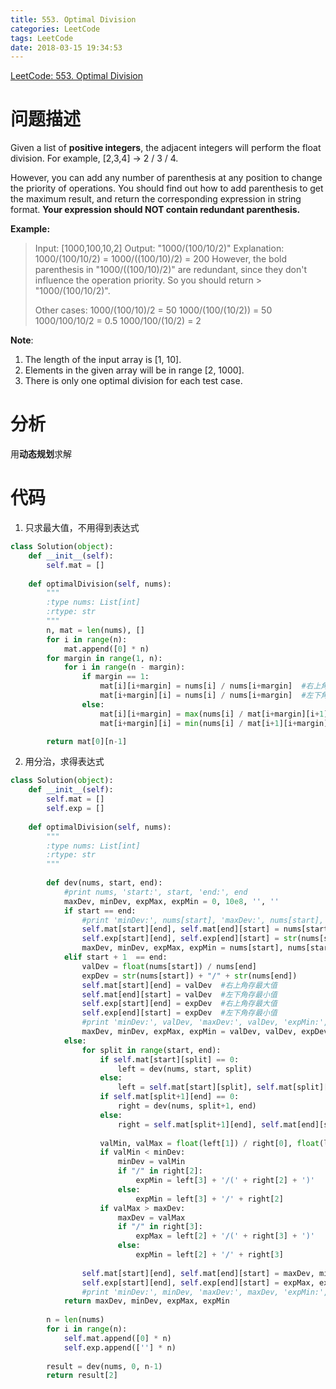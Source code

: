 ```yaml
---
title: 553. Optimal Division
categories: LeetCode
tags: LeetCode
date: 2018-03-15 19:34:53
---
```

[LeetCode: 553. Optimal Division](https://leetcode.com/problems/optimal-division/)
# 问题描述
Given a list of **positive integers**, the adjacent integers will perform the float division. For example, [2,3,4] -> 2 / 3 / 4.

However, you can add any number of parenthesis at any position to change the priority of operations. You should find out how to add parenthesis to get the maximum result, and return the corresponding expression in string format. **Your expression should NOT contain redundant parenthesis.**

**Example:**
> Input: [1000,100,10,2]
> Output: "1000/(100/10/2)"
> Explanation:
> 1000/(100/10/2) = 1000/((100/10)/2) = 200
> However, the bold parenthesis in "1000/((100/10)/2)" are redundant, 
> since they don't influence the operation priority. So you should return > "1000/(100/10/2)". 
> 
> Other cases:
> 1000/(100/10)/2 = 50
> 1000/(100/(10/2)) = 50
> 1000/100/10/2 = 0.5
> 1000/100/(10/2) = 2

**Note**:

1. The length of the input array is [1, 10].
1. Elements in the given array will be in range [2, 1000].
1. There is only one optimal division for each test case.

# 分析
用**动态规划**求解

# 代码
1. 只求最大值，不用得到表达式
```Python
class Solution(object):
    def __init__(self):
        self.mat = []
        
    def optimalDivision(self, nums):
        """
        :type nums: List[int]
        :rtype: str
        """
        n, mat = len(nums), []
        for i in range(n):
            mat.append([0] * n)
        for margin in range(1, n):
            for i in range(n - margin):
                if margin == 1:
                    mat[i][i+margin] = nums[i] / nums[i+margin]  #右上角存最大值
                    mat[i+margin][i] = nums[i] / nums[i+margin]  #左下角存最小值
                else:
                    mat[i][i+margin] = max(nums[i] / mat[i+margin][i+1], mat[i][i+margin-1] / nums[i+margin])
                    mat[i+margin][i] = min(nums[i] / mat[i+1][i+margin], mat[i+margin-1][i] / nums[i+margin])

        return mat[0][n-1]
```

2. 用分治，求得表达式
```Python
class Solution(object):
    def __init__(self):
        self.mat = []
        self.exp = []
        
    def optimalDivision(self, nums):
        """
        :type nums: List[int]
        :rtype: str
        """
        
        def dev(nums, start, end):
            #print nums, 'start:', start, 'end:', end
            maxDev, minDev, expMax, expMin = 0, 10e8, '', ''
            if start == end:
                #print 'minDev:', nums[start], 'maxDev:', nums[start], 'expMin:', nums[start], 'expMax:', nums[start]
                self.mat[start][end], self.mat[end][start] = nums[start], nums[start]
                self.exp[start][end], self.exp[end][start] = str(nums[start]), str(nums[start])
                maxDev, minDev, expMax, expMin = nums[start], nums[start], str(nums[start]), str(nums[start])
            elif start + 1  == end:
                valDev = float(nums[start]) / nums[end]
                expDev = str(nums[start]) + "/" + str(nums[end])
                self.mat[start][end] = valDev  #右上角存最大值
                self.mat[end][start] = valDev  #左下角存最小值
                self.exp[start][end] = expDev  #右上角存最大值
                self.exp[end][start] = expDev  #左下角存最小值
                #print 'minDev:', valDev, 'maxDev:', valDev, 'expMin:', expDev, 'expMax:', expDev
                maxDev, minDev, expMax, expMin = valDev, valDev, expDev, expDev
            else:
                for split in range(start, end):
                    if self.mat[start][split] == 0:
                        left = dev(nums, start, split)
                    else:
                        left = self.mat[start][split], self.mat[split][start], self.exp[start][split], self.exp[split][start]
                    if self.mat[split+1][end] == 0: 
                        right = dev(nums, split+1, end)
                    else:
                        right = self.mat[split+1][end], self.mat[end][split+1], self.exp[split+1][end], self.exp[end][split+1]
                    
                    valMin, valMax = float(left[1]) / right[0], float(left[0]) / right[1]
                    if valMin < minDev:
                        minDev = valMin
                        if "/" in right[2]:
                            expMin = left[3] + '/(' + right[2] + ')'
                        else:
                            expMin = left[3] + '/' + right[2]
                    if valMax > maxDev:
                        maxDev = valMax
                        if "/" in right[3]:
                            expMax = left[2] + '/(' + right[3] + ')'
                        else:
                            expMin = left[2] + '/' + right[3]
                    
                self.mat[start][end], self.mat[end][start] = maxDev, minDev
                self.exp[start][end], self.exp[end][start] = expMax, expMin
                #print 'minDev:', minDev, 'maxDev:', maxDev, 'expMin:', expMin, 'expMax:', expMax
            return maxDev, minDev, expMax, expMin
        
        n = len(nums)
        for i in range(n):
            self.mat.append([0] * n)
            self.exp.append([''] * n)
            
        result = dev(nums, 0, n-1)
        return result[2]            
```

